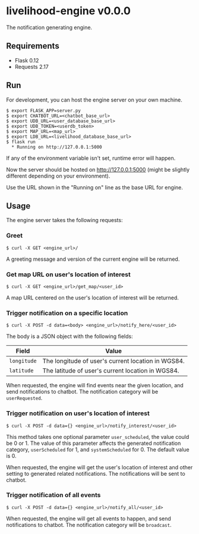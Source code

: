 # livelihood-engine v0.0.0
The notification generating engine.

## Requirements

* Flask 0.12
* Requests 2.17

## Run

For development, you can host the engine server on your own machine.

    $ export FLASK_APP=server.py
    $ export CHATBOT_URL=<chatbot_base_url>
    $ export UDB_URL=<user_database_base_url>
    $ export UDB_TOKEN=<userdb_token>
    $ export MAP_URL=<map_url>
    $ export LDB_URL=<livelihood_database_base_url>
    $ flask run
      * Running on http://127.0.0.1:5000

If any of the environment variable isn't set, runtime error will happen.

Now the server should be hosted on http://127.0.0.1:5000
(might be slightly different depending on your environment).

Use the URL shown in the "Running on" line as the base URL for engine.

## Usage

The engine server takes the following requests:

### Greet

    $ curl -X GET <engine_url>/

A greeting message and version of the current engine will be returned.


### Get map URL on user's location of interest

    $ curl -X GET <engine_url>/get_map/<user_id>

A map URL centered on the user's location of interest will be returned.

### Trigger notification on a specific location

    $ curl -X POST -d data=<body> <engine_url>/notify_here/<user_id>

The body is a JSON object with the following fields:

Field       | Value
----------- | -----
`longitude` | The longitude of user's current location in WGS84.
`latitude`  | The latitude of user's current location in WGS84.

When requested, the engine will find events near the given location, and send
notifications to chatbot. The notification category will be `userRequested`.

### Trigger notification on user's location of interest

    $ curl -X POST -d data={} <engine_url>/notify_interest/<user_id>

This method takes one optional parameter `user_scheduled`, the value could be
0 or 1. The value of this parameter affects the generated notification
category, `userScheduled` for 1, and `systemScheduled` for 0.
The default value is 0.

When requested, the engine will get the user's location of interest and other
setting to generated related notifications. The notifications will be sent to
chatbot.

### Trigger notification of all events

    $ curl -X POST -d data={} <engine_url>/notify_all/<user_id>

When requested, the engine will get all events to happen, and send
notifications to chatbot. The notification category will be `broadcast`.

